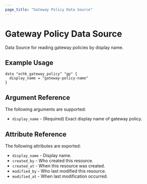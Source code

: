 ```yaml
---
page_title: "Gateway Policy Data Source"
---
```


# Gateway Policy Data Source

Data Source for reading gateway policies by display name. 

## Example Usage

```hcl
data "ochk_gateway_policy" "gp" {
  display_name = "gateway-policy-name"
}
```

## Argument Reference

The following arguments are supported:

* `display_name` - (Required) Exact display name of gateway policy.

## Attribute Reference

The following attributes are exported:
 * `display_name` - Display name. 
 * `created_by` - Who created this resource.
 * `created_at` - When this resource was created.
 * `modified_by` - Who last modified this resource. 
 * `modified_at` - When last modification occurred. 
 
